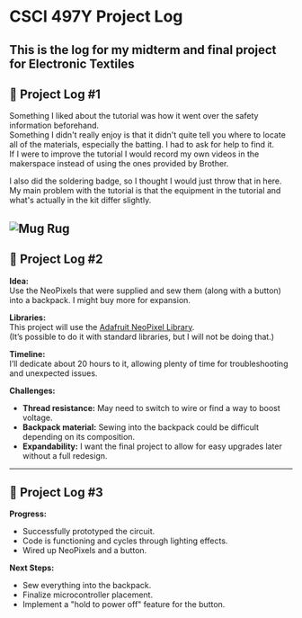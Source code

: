 # CSCI 497Y Project Log

This is the log for my midterm and final project for Electronic Textiles
---

## 📓 Project Log #1

Something I liked about the tutorial was how it went over the safety information beforehand.  
Something I didn't really enjoy is that it didn't quite tell you where to locate all of the materials, especially the batting. I had to ask for help to find it.  
If I were to improve the tutorial I would record my own videos in the makerspace instead of using the ones provided by Brother.

I also did the soldering badge, so I thought I would just throw that in here.  
My main problem with the tutorial is that the equipment in the tutorial and what's actually in the kit differ slightly.

![Mug Rug](/images/IMG_2273.png)
---

## 📓 Project Log #2

**Idea:**  
Use the NeoPixels that were supplied and sew them (along with a button) into a backpack. I might buy more for expansion.

**Libraries:**  
This project will use the [Adafruit NeoPixel Library](https://github.com/adafruit/Adafruit_NeoPixel).  
(It’s possible to do it with standard libraries, but I will not be doing that.)

**Timeline:**  
I’ll dedicate about 20 hours to it, allowing plenty of time for troubleshooting and unexpected issues.

**Challenges:**  
- **Thread resistance:** May need to switch to wire or find a way to boost voltage.
- **Backpack material:** Sewing into the backpack could be difficult depending on its composition.
- **Expandability:** I want the final project to allow for easy upgrades later without a full redesign.

---

## 📓 Project Log #3


**Progress:**  
- Successfully prototyped the circuit.
- Code is functioning and cycles through lighting effects.
- Wired up NeoPixels and a button.

**Next Steps:**  
- Sew everything into the backpack.
- Finalize microcontroller placement.
- Implement a "hold to power off" feature for the button.


